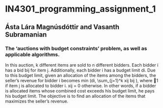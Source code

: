 # IN4301_programming_assignment_1

## Ásta Lára Magnúsdóttir and Vasanth Subramanian

### The ‘auctions with budget constraints’ problem, as well as applicable algorithms. 
In this auction, k different items are sold to n different bidders. Each bidder i has a bid bij for item j. Additionally, each bidder i has a budget limit di. Due to this budget limit, given an allocation of the items among the bidders, the seller’s revenue for bidder i becomes min (di, \sum_{j=1}^k xij bij ), where
􏰝1 if item j is allocated to bidder i. xij = 0 otherwise.
In other words, if a bidder is allocated items whose combined cost exceeds his budget limit, he pays his budget limit. The objective is to find an allocation of the items that maximizes the seller’s revenue.
